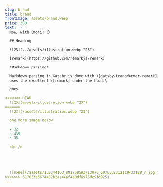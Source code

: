 ```yaml
---
slug: brand
title: brand
frontimage: assets/brand.webp
price: 300
text: |-
  Now, with Emoji! 😉

  ## Heading

  ![23](../assets/illustration.webp "23")

  [remark](https://github.com/remarkjs/remark)

  *Markdown parsing*

  Markdown parsing in Gatsby is done with \[gatsby-transformer-remark], which
  uses the excellent \[remark] under the hood.\

  goes

<<<<<<< HEAD
  ![23](assets/illustration.webp "23")
=======
  ![23](/assets/illustration.webp "23")

  one more image below

  - 32
  - 435
  - 35

  <hr />





  ![none](/assets/130344163_801759593713970_6076338312119433128_n.jpg "3DOGS")
>>>>>>> 617033a5674482b2ae44af4e0df6976dc9fd9251
---
```

